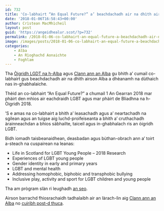 ```yaml
---
id: 732
title: 'Co-labhairt “An Equal Future?” a’ beachdachadh air na dhìth airson Alba a dhèanamh na dùthaich nas in-ghabhalaiche'
date: '2018-01-06T16:58:43+00:00'
author: Crìstean MacMhìcheil
layout: post
guid: 'https://angeidhealur.scot/?p=732'
permalink: /2018-01-06-co-labhairt-an-equal-future-a-beachdachadh-air-na-dhith-airson-alba-a-dheanamh-na-duthaich-nas-in-ghabhalaiche/
image: /images/posts/2018-01-06-co-labhairt-an-equal-future-a-beachdachadh-air-na-dhith-airson-alba-a-dheanamh-na-duthaich-nas-in-ghabhalaiche.webp
categories:
    - Alba
    - An Rìoghachd Aonaichte
    - Foghlam
---
```


Tha [Òigridh LGDT na h-Alba](https://www.lgbtyouth.org.uk/) agus [Clann ann an Alba](https://childreninscotland.org.uk/) gu bhith a’ cumail co-labhairt gus beachdachadh air na dhìth airson Alba a dhèanamh na dùthaich nas in-ghabhalaiche.

Thèid an co-labhairt “An Equal Future?” a chumail 1 An Gearran 2018 mar phàirt den mhìos air eachdraidh LGBT agus mar phàirt de Bliadhna na h-Òigridh 2018.

’S e amas na co-labhairt a bhith a’ leasachadh agus a’ neartachadh na sgilean agus an tuigse aig luchd-proifeiseanta a bhith a’ cruthachadh àrainneachdan a bhios sàbhailte, taiceil agus in-ghabhalach ris an òigridh LGBT.

Bidh iomadh taisbeanaidhean, deasbadan agus bùthan-obrach ann a’ toirt a-steach na cuspairean na leanas:

- Life in Scotland for LGBT Young People – 2018 Research
- Experiences of LGBT young people
- Gender identity in early and primary years
- LGBT and mental health
- Addressing homophobic, biphobic and transphobic bullying
- Inclusive play, activity and sport for LGBT children and young people

Tha am prògram slàn ri leughadh [an seo](https://childreninscotland.org.uk/wp-content/uploads/2017/12/An-equal-future-%E2%80%93-draft-programme-%E2%80%93-12-December-2017.pdf).

Airson barrachd fhiosrachaidh tadhalaibh air an làrach-lìn aig [Clann ann an Alba](https://childreninscotland.org.uk/an-equal-future/) no [cuiribh post-d thuca](mailto:events@childreninscotland.org.uk).